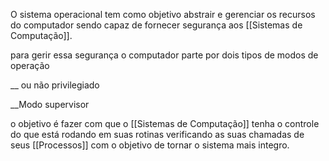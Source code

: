 O sistema operacional tem como objetivo abstrair e gerenciar os recursos do computador sendo capaz de fornecer segurança aos [[Sistemas de Computação]].

para gerir essa segurança o computador parte por dois tipos de modos de operação 

__ ou não privilegiado 

__Modo supervisor

o objetivo é fazer com que o [[Sistemas de Computação]] tenha o controle do que está rodando em suas rotinas verificando as suas chamadas de seus [[Processos]] com o objetivo de tornar o sistema mais integro.

